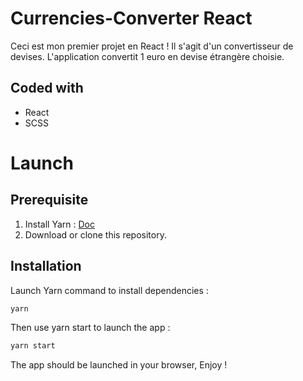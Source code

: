 # Currencies-Converter React

Ceci est mon premier projet en React ! Il s'agit d'un convertisseur de devises. L'application convertit 1 euro en devise étrangère choisie.

## Coded with

- React
- SCSS

# Launch

## Prerequisite

1. Install Yarn : [Doc](https://yarnpkg.com/getting-started/install)
2. Download or clone this repository.

## Installation

Launch Yarn command to install dependencies :

```bash
yarn
```

Then use yarn start to launch the app :

```bash
yarn start
```

The app should be launched in your browser, Enjoy !
